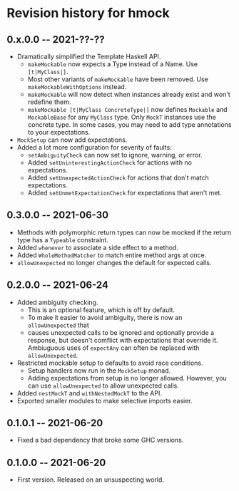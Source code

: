 # Revision history for hmock

## 0.x.0.0 -- 2021-??-??

* Dramatically simplified the Template Haskell API.
  * `makeMockable` now expects a Type instead of a Name.  Use `[t|MyClass|]`.
  * Most other variants of `makeMockable` have been removed.  Use
    `makeMockableWithOptions` instead.
  * `makeMockable` will now detect when instances already exist and won't
    redefine them.
  * `makeMockable [t|MyClass ConcreteType|]` now defines `Mockable` and
    `MockableBase` for any `MyClass` type.  Only `MockT` instances use the
    concrete type.  In some cases, you may need to add type annotations to your
    expectations.
* `MockSetup` can now add expectations.
* Added a lot more configuration for severity of faults:
  * `setAmbiguityCheck` can now set to ignore, warning, or error.
  * Added `setUninterestingActionCheck` for actions with no expectations.
  * Added `setUnexpectedActionCheck` for actions that don't match expectations.
  * Added `setUnmetExpectationCheck` for expectations that aren't met.

## 0.3.0.0 -- 2021-06-30

* Methods with polymorphic return types can now be mocked if the return type has
  a `Typeable` constraint.
* Added `whenever` to associate a side effect to a method.
* Added `WholeMethodMatcher` to match entire method args at once.
* `allowUnexpected` no longer changes the default for expected calls.

## 0.2.0.0 -- 2021-06-24

* Added ambiguity checking.
  * This is an optional feature, which is off by default.
  * To make it easier to avoid ambiguity, there is now an `allowUnexpected` that
  * causes unexpected calls to be ignored and optionally provide a response, but
    doesn't comflict with expectations that override it.  Ambiuguous uses of
    `expectAny` can often be replaced with `allowUnexpected`.
* Restricted mockable setup to defaults to avoid race conditions.
  * Setup handlers now run in the `MockSetup` monad.
  * Adding expectations from setup is no longer allowed.  However, you can use
    `allowUnexpected` to allow unexpected calls.
* Added `nestMockT` and `withNestedMockT` to the API.
* Exported smaller modules to make selective imports easier.

## 0.1.0.1 -- 2021-06-20

* Fixed a bad dependency that broke some GHC versions.

## 0.1.0.0 -- 2021-06-20

* First version. Released on an unsuspecting world.
